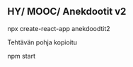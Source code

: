 
## HY/ MOOC/ Anekdootit v2

npx create-react-app anekdoodtit2

Tehtävän pohja kopioitu

npm start



